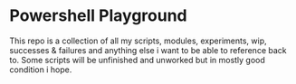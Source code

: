 # Powershell Playground

This repo is a collection of all my scripts, modules, experiments, wip, successes & failures and anything else i want to be able to reference back to. Some scripts will be unfinished and unworked but in mostly good condition i hope. 